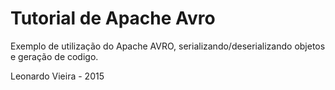 # Tutorial de Apache Avro

Exemplo de utilização do Apache AVRO, serializando/deserializando objetos e geração de codigo.

Leonardo Vieira - 2015
